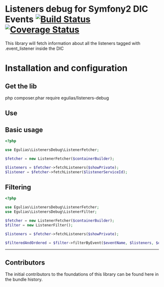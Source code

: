 # Listeners debug for Symfony2 DIC Events [![Build Status](https://travis-ci.org/egulias/ListenersDebug.png?branch=master)](https://travis-ci.org/egulias/ListenersDebug) [![Coverage Status](https://coveralls.io/repos/egulias/ListenersDebug/badge.png?branch=master)](https://coveralls.io/r/egulias/ListenersDebug?branch=master)

This library will fetch information about all the listeners tagged with .event_listener inside the DIC

# Installation and configuration

## Get the lib
php composer.phar require egulias/listeners-debug

## Use
Basic usage
-----------

```php
<?php

use Egulias\ListenersDebug\ListenerFetcher;

$fetcher = new ListenerFetcher($containerBuilder);

$listeners = $fetcher->fetchListeners($showPrivate);
$listener = $fetcher->fetchListener($listenerServiceId);
```

Filtering
-----------

```php
<?php

use Egulias\ListenersDebug\ListenerFetcher;
use Egulias\ListenersDebug\ListenerFilter;

$fetcher = new ListenerFetcher($containerBuilder);
$filter = new ListenerFilter();

$listeners = $fetcher->fetchListeners($showPrivate);

$filteredAndOrdered = $filter->filterByEvent($eventName, $listeners, $orderByPriorityAsc);
```

---------------
## Contributors
The initial contributors to the foundations of this library can be found here in the bundle history.
